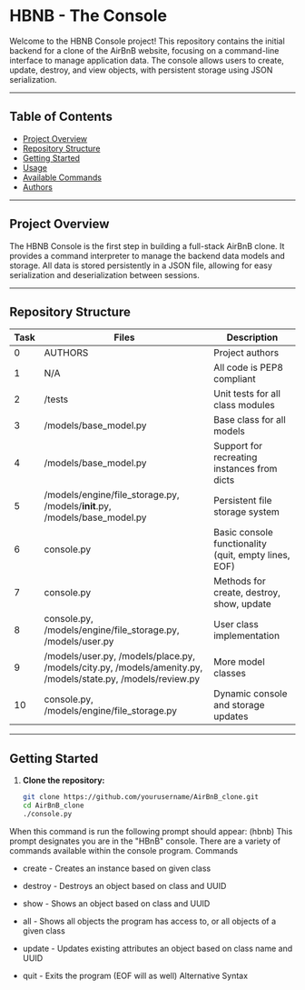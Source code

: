# HBNB - The Console

Welcome to the HBNB Console project! This repository contains the initial backend for a clone of the AirBnB website, focusing on a command-line interface to manage application data. The console allows users to create, update, destroy, and view objects, with persistent storage using JSON serialization.

---

## Table of Contents

- [Project Overview](#project-overview)
- [Repository Structure](#repository-structure)
- [Getting Started](#getting-started)
- [Usage](#usage)
- [Available Commands](#available-commands)
- [Authors](#authors)

---

## Project Overview

The HBNB Console is the first step in building a full-stack AirBnB clone. It provides a command interpreter to manage the backend data models and storage. All data is stored persistently in a JSON file, allowing for easy serialization and deserialization between sessions.

---

## Repository Structure

| Task | Files | Description |
|------|-------|-------------|
| 0 | AUTHORS | Project authors |
| 1 | N/A | All code is PEP8 compliant |
| 2 | /tests | Unit tests for all class modules |
| 3 | /models/base_model.py | Base class for all models |
| 4 | /models/base_model.py | Support for recreating instances from dicts |
| 5 | /models/engine/file_storage.py, /models/__init__.py, /models/base_model.py | Persistent file storage system |
| 6 | console.py | Basic console functionality (quit, empty lines, EOF) |
| 7 | console.py | Methods for create, destroy, show, update |
| 8 | console.py, /models/engine/file_storage.py, /models/user.py | User class implementation |
| 9 | /models/user.py, /models/place.py, /models/city.py, /models/amenity.py, /models/state.py, /models/review.py | More model classes |
| 10 | console.py, /models/engine/file_storage.py | Dynamic console and storage updates |

---

## Getting Started

1. **Clone the repository:**
   ```bash
   git clone https://github.com/yourusername/AirBnB_clone.git
   cd AirBnB_clone
   ./console.py
   ```
When this command is run the following prompt should appear:
(hbnb)
This prompt designates you are in the "HBnB" console. There are a variety of commands available within the console program.
Commands
* create - Creates an instance based on given class

* destroy - Destroys an object based on class and UUID

* show - Shows an object based on class and UUID

* all - Shows all objects the program has access to, or all objects of a given class

* update - Updates existing attributes an object based on class name and UUID

* quit - Exits the program (EOF will as well)
Alternative Syntax